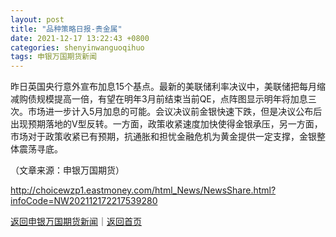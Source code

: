 ```yaml
---
layout: post
title: "品种策略日报-贵金属"
date: 2021-12-17 13:22:43 +0800
categories: shenyinwanguoqihuo
tags: 申银万国期货新闻
---
```

<p>昨日英国央行意外宣布加息15个基点。最新的美联储利率决议中，美联储把每月缩减购债规模提高一倍，有望在明年3月前结束当前QE，点阵图显示明年将加息三次。市场进一步计入5月加息的可能。会议决议前金银快速下跌，但是决议公布后出现预期落地的V型反转。一方面，政策收紧速度加快使得金银承压，另一方面，市场对于政策收紧已有预期，抗通胀和担忧金融危机为黄金提供一定支撑，金银整体震荡寻底。</p><p class="em_media">（文章来源：申银万国期货）</p>

<http://choicewzp1.eastmoney.com/html_News/NewsShare.html?infoCode=NW202112172217539280>

[返回申银万国期货新闻](//finews.withounder.com/category/shenyinwanguoqihuo.html)｜[返回首页](//finews.withounder.com/)
